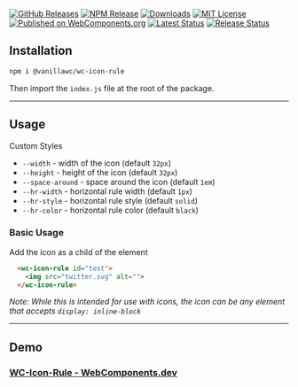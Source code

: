 [![GitHub Releases](https://img.shields.io/github/release/vanillawc/wc-icon-rule.svg)](https://github.com/vanillawc/wc-icon-rule/releases)
[![NPM Release](https://badgen.net/npm/v/@vanillawc/wc-icon-rule)](https://www.npmjs.com/package/@vanillawc/wc-icon-rule)
[![Downloads](https://badgen.net/npm/dt/@vanillawc/wc-icon-rule)](https://www.npmjs.com/package/@vanillawc/wc-icon-rule)
[![MIT License](https://badgen.net/github/license/vanillawc/wc-icon-rule)](https://raw.githubusercontent.com/vanillawc/wc-icon-rule/master/LICENSE)
[![Published on WebComponents.org](https://img.shields.io/badge/webcomponents.org-published-blue.svg)](https://www.webcomponents.org/element/vanillawc/wc-icon-rule)
[![Latest Status](https://github.com/vanillawc/wc-icon-rule/workflows/Latest/badge.svg)](https://github.com/vanillawc/wc-icon-rule/actions)
[![Release Status](https://github.com/vanillawc/wc-icon-rule/workflows/Release/badge.svg)](https://github.com/vanillawc/wc-icon-rule/actions)

## Installation

```sh
npm i @vanillawc/wc-icon-rule
```

Then import the `index.js` file at the root of the package.

-----

## Usage

Custom Styles

- `--width` - width of the icon (default `32px`)
- `--height` - height of the icon (default `32px`)
- `--space-around` - space around the icon (default `1em`)
- `--hr-width` - horizontal rule width (default `1px`)
- `--hr-style` - horizontal rule style (default `solid`)
- `--hr-color` - horizontal rule color (default `black`)

### Basic Usage

Add the icon as a child of the element

```html
  <wc-icon-rule id="test">
    <img src="twitter.svg" alt="">
  </wc-icon-rule>  
```

*Note: While this is intended for use with icons, the icon can be any element that accepts `display: inline-block`*

-----

## Demo

### [WC-Icon-Rule - WebComponents.dev](https://webcomponents.dev/edit/QfTAXd2htTqIEJowWrK6?sv=1&pm=1)
